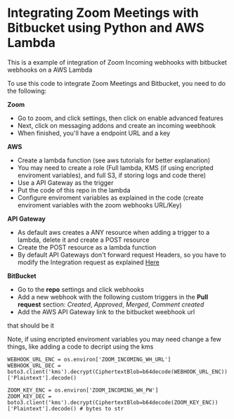 
# Integrating Zoom Meetings with Bitbucket using Python and AWS Lambda
This is a example of integration of Zoom Incoming webhooks with bitbucket webhooks on a AWS Lambda

To use this code to integrate Zoom Meetings and Bitbucket, you need to do the following:

**Zoom**
 - Go to zoom, and click settings, then click on enable advanced features
 - Next, click on messaging addons and create an incoming weebhook
 - When finished, you'll have a endpoint URL and a key
 
**AWS**
 - Create a lambda function (see aws tutorials for better explanation)
 - You may need to create a role (Full lambda, KMS (if using encripted enviroment variables), and full S3, if storing logs and code there)
 - Use a API Gateway as the trigger
 - Put the code of this repo in the lambda
 - Configure enviroment variables as explained in the code (create enviroment variables with the zoom webhooks URL/Key)

**API Gateway**
 - As default aws creates a ANY resource when adding a trigger to a lambda, delete it and create a POST resource
 - Create the POST resource as a lambda function
 - By default API Gateways don't forward request Headers, so you have to modify the Integration request as explained [Here](https://aws.amazon.com/premiumsupport/knowledge-center/custom-headers-api-gateway-lambda/) 

**BitBucket**
- Go to the **repo** settings and click webhooks
- Add a new webhook with the following custom triggers in the **Pull request** section: *Created*, *Approved*, *Merged*, *Comment created*
- Add the AWS API Gateway link  to the bitbucket weebhook url

that should be it


Note, if using encripted enviroment variables you may need change a few things, like adding a code to decript using the kms


    WEBHOOK_URL_ENC = os.environ['ZOOM_INCOMING_WH_URL']
    WEBHOOK_URL_DEC = boto3.client('kms').decrypt(CiphertextBlob=b64decode(WEBHOOK_URL_ENC))['Plaintext'].decode()
    
    ZOOM_KEY_ENC = os.environ['ZOOM_INCOMING_WH_PW']
    ZOOM_KEY_DEC = boto3.client('kms').decrypt(CiphertextBlob=b64decode(ZOOM_KEY_ENC))['Plaintext'].decode() # bytes to str

